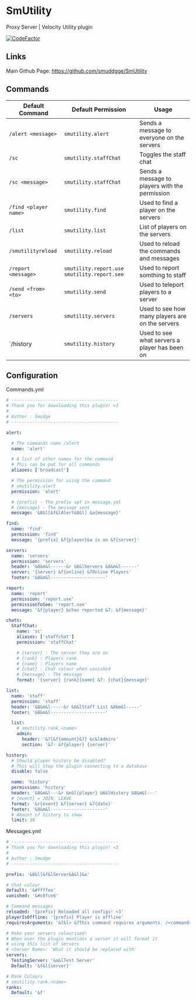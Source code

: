 # SmUtility
Proxy Server | Velocity Utility plugin

[![CodeFactor](https://www.codefactor.io/repository/github/smuddgge/smutility/badge)](https://www.codefactor.io/repository/github/smuddgge/smutility)

## Links
Main Github Page: https://github.com/smuddgge/SmUtility

## Commands

| Default Command       | Default Permission                           | Usage                                           |
|-----------------------|----------------------------------------------|-------------------------------------------------|
| `/alert <message>`    | `smutility.alert`                            | Sends a message to everyone on the servers      |
| `/sc` | `smutility.staffChat`                        | Toggles the staff chat                          |
| `/sc <message>`       | `smutility.staffChat`                        | Sends a message to players with the permission  |
| `/find <player name>` | `smutility.find`                             | Used to find a player on the servers            |                  
| `/list` | `smutility.list`                             | List of players on the servers                  |
| `/smutilityreload` | `smutility.reload`                           | Used to reload the commands and messages        |
| `/report <message>` | `smutility.report.use` `smutility.report.see` | Used to report somthing to staff                |
| `/send <from> <to>` | `smutility.send` | Used to teleport players to a server            |
| `/servers` | `smutility.servers` | Used to see how many players are on the servers |
| `/history <player name> | `smutility.history` | Used to see what servers a player has been on   |

## Configuration

Commands.yml
```yaml
# -----------------------------------------
# Thank you for downloading this plugin! <3
#
# Author : Smudge
# -----------------------------------------

alert:

  # The commands name /alert
  name: 'alert'

  # A list of other names for the command
  # This can be put for all commands
  aliases: ['broadcast']

  # The permission for using the command
  # smutility.alert
  permission: 'alert'

  # {prefix} - The prefix set in message.yml
  # {message} - The message sent
  message: '&8&l[&f&lAlert&8&l] &a{message}'

find:
  name: 'find'
  permission: 'find'
  message: '{prefix} &f{player}&a is on &f{server}'

servers:
  name: 'servers'
  permission: 'servers'
  header: '&8&m&l------&r &6&lServers &8&m&l------'
  server: '{server} &f{online} &7Online Players'
  footer: '&8&m&l---------------------'

report:
  name: 'report'
  permission: 'report.use'
  permissionToSee: 'report.see'
  message: '&f{player} &chas reported &7: &f{message}'

chats:
  StaffChat:
    name: 'sc'
    aliases: ['staffchat']
    permission: 'staffChat'

    # {server} : The server they are on
    # {rank} : Players rank
    # {name} : Players name
    # {chat} : Chat colour when vanished
    # {message} : The message
    format: '{server} {rank}{name} &7: {chat}{message}'

list:
  name: 'staff'
  permission: 'staff'
  header: '&8&m&l-----&r &6&lStaff List &8&m&l-----'
  footer: '&8&m&l---------------------'

  list:
    # smutility.rank.<name>
    admin:
      header: '&7[&f{amount}&7] &c&lAdmins'
      section: '&7- &f{player} {server}'

history:
  # Should player history be disabled?
  # This will stop the plugin connecting to a database
  disable: false

  name: 'history'
  permission: 'history'
  header: '&8&m&l---&r &e&l{player} &6&lHistory &8&m&l---'
  # {event} = JOIN, LEAVE
  format: '&r{event} &f{server} &7{date}'
  footer: '&8&m&l---------------------'
  # Amount of history to show
  limit: 10
```

Messages.yml
```yaml
# -----------------------------------------
# Thank you for downloading this plugin! <3
#
# Author : Smudge
# -----------------------------------------

prefix: '&8&l[&f&lServer&8&l]&a'

# Chat colour
default: '&#ffffee'
vanished: '&#c0fce6'

# Command messages
reloaded: '{prefix} Reloaded all configs! <3'
playerIsOffline: '{prefix} Player is offline'
requiresArguments: '&7&l> &7This command requires arguments. /<commands> <args>'

# Make your servers colourised!
# When ever the plugin mentions a server it will format it
# using this list of servers
# <Server Name>: 'What it should be replaced with'
servers:
  TestingServer: '&a&lTest Server'
  Default: '&f&l{server}'

# Rank Colours
# smutility.rank.<name>
ranks:
  Default: '&f'
```